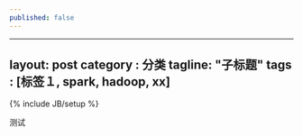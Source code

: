 ```yaml
---
published: false
---
```

---
layout: post
category : 分类
tagline: "子标题"
tags : [标签１, spark, hadoop, xx]
---
{% include JB/setup %}

测试
